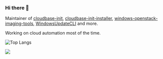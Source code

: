### Hi there 👋

Maintainer of [cloudbase-init](https://github.com/cloudbase/cloudbase-init), [cloudbase-init-installer](https://github.com/cloudbase/cloudbase-init-installer), [windows-openstack-imaging-tools](https://github.com/cloudbase/windows-openstack-imaging-tools), [WindowsUpdateCLI](https://github.com/cloudbase/WindowsUpdateCLI) and more.

Working on cloud automation most of the time.

![Top Langs](https://github-readme-stats.vercel.app/api/top-langs/?username=ader1990&theme=gruvbox&count_private=true&layout=compact)

![](https://visitor-badge.laobi.icu/badge?page_id=ader1990)
